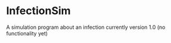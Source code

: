 # InfectionSim
A simulation program about an infection
currently version 1.0 (no functionality yet)
